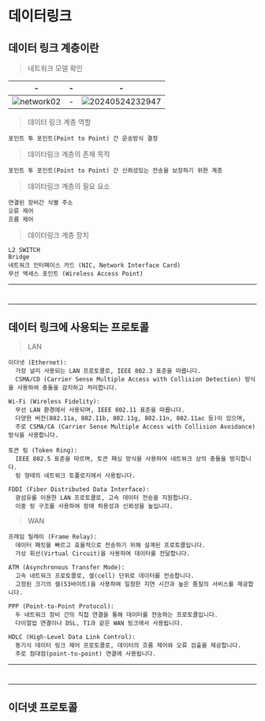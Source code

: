 # 데이터링크

데이터 링크 계층이란
---

> 네트워크 모델 확인 <br>

|-|-|-|
|-|-|-|
|![network02](https://github.com/MY-ALL-LECTURE/CCNA/assets/84259104/a584445b-7e1d-41a5-85c7-1a821c3767b5)|-|![20240524232947](https://github.com/MY-ALL-LECTURE/CCNA/assets/84259104/41612cd8-bb80-4085-98db-d5469d087aac)|

> 데이터 링크 계층 역할 <br>
```
포인트 투 포인트(Point to Point) 간 운송방식 결정
```

> 데이터링크 계층의 존재 목적 <br>
```
포인트 투 포인트(Point to Point) 간 신뢰성있는 전송을 보장하기 위한 계층
```

> 데이터링크 계층의 필요 요소 <br>
```
연결된 장비간 식별 주소
오류 제어
흐름 제어
```

> 데이터링크 계층 장치
```
L2 SWITCH
Bridge
네트워크 인터페이스 카드 (NIC, Network Interface Card)
무선 액세스 포인트 (Wireless Access Point)
```

---
#
---

데이터 링크에 사용되는 프로토콜
---

> LAN<br>
```
이더넷 (Ethernet):
  가장 널리 사용되는 LAN 프로토콜로, IEEE 802.3 표준을 따릅니다.
  CSMA/CD (Carrier Sense Multiple Access with Collision Detection) 방식을 사용하여 충돌을 감지하고 처리합니다.

Wi-Fi (Wireless Fidelity):
  무선 LAN 환경에서 사용되며, IEEE 802.11 표준을 따릅니다.
  다양한 버전(802.11a, 802.11b, 802.11g, 802.11n, 802.11ac 등)이 있으며,
  주로 CSMA/CA (Carrier Sense Multiple Access with Collision Avoidance) 방식을 사용합니다.

토큰 링 (Token Ring):
  IEEE 802.5 표준을 따르며, 토큰 패싱 방식을 사용하여 네트워크 상의 충돌을 방지합니다.
  링 형태의 네트워크 토폴로지에서 사용됩니다.

FDDI (Fiber Distributed Data Interface):
  광섬유를 이용한 LAN 프로토콜로, 고속 데이터 전송을 지원합니다.
  이중 링 구조를 사용하여 장애 허용성과 신뢰성을 높입니다.
```

> WAN<br>
```
프레임 릴레이 (Frame Relay):
  데이터 패킷을 빠르고 효율적으로 전송하기 위해 설계된 프로토콜입니다.
  가상 회선(Virtual Circuit)을 사용하여 데이터를 전달합니다.

ATM (Asynchronous Transfer Mode):
  고속 네트워크 프로토콜로, 셀(cell) 단위로 데이터를 전송합니다.
  고정된 크기의 셀(53바이트)을 사용하여 일정한 지연 시간과 높은 품질의 서비스를 제공합니다.

PPP (Point-to-Point Protocol):
  두 네트워크 장비 간의 직접 연결을 통해 데이터를 전송하는 프로토콜입니다.
  다이얼업 연결이나 DSL, T1과 같은 WAN 링크에서 사용됩니다.

HDLC (High-Level Data Link Control):
  동기식 데이터 링크 제어 프로토콜로, 데이터의 흐름 제어와 오류 검출을 제공합니다.
  주로 점대점(point-to-point) 연결에 사용됩니다.

```

---
#
---
이더넷 프로토콜
---




